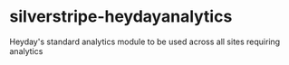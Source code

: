 # silverstripe-heydayanalytics
Heyday's standard analytics module to be used across all sites requiring analytics
